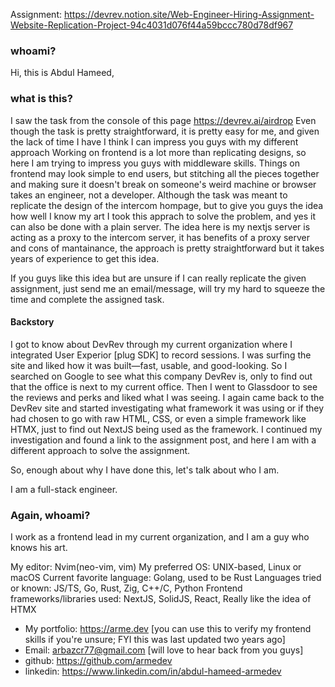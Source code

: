 Assignment: https://devrev.notion.site/Web-Engineer-Hiring-Assignment-Website-Replication-Project-94c4031d076f44a59bccc780d78df967

### whoami?

Hi, this is Abdul Hameed,

### what is this?

I saw the task from the console of this page https://devrev.ai/airdrop
Even though the task is pretty straightforward, it is pretty easy for me, and given the lack of time I have I think I can impress you guys with my different approach
Working on frontend is a lot more than replicating designs, so here I am trying to impress you guys with middleware skills.
Things on frontend may look simple to end users, but stitching all the pieces together and making sure it doesn't break on someone's weird machine or browser takes an engineer, not a developer.
Although the task was meant to replicate the design of the intercom hompage, but to give you guys the idea how well I know my art I took this apprach to solve the problem, and yes it can also be done with a plain server.
The idea here is my nextjs server is acting as a proxy to the intercom server, it has benefits of a proxy server and cons of mantainance, the approach is pretty straightforward but it takes years of experience to get this idea.

If you guys like this idea but are unsure if I can really replicate the given assignment, just send me an email/message, will try my hard to squeeze the time and complete the assigned task.

#### Backstory

I got to know about DevRev through my current organization where I integrated User Experior \[plug SDK\] to record sessions. I was surfing the site and liked how it was built—fast, usable, and good-looking.
So I searched on Google to see what this company DevRev is, only to find out that the office is next to my current office. Then I went to Glassdoor to see the reviews and perks and liked what I was seeing.
I again came back to the DevRev site and started investigating what framework it was using or if they had chosen to go with raw HTML, CSS, or even a simple framework like HTMX, just to find out NextJS being used as the framework.
I continued my investigation and found a link to the assignment post, and here I am with a different approach to solve the assignment.

So, enough about why I have done this, let's talk about who I am.

I am a full-stack engineer.

### Again, whoami?

I work as a frontend lead in my current organization, and I am a guy who knows his art.

My editor: Nvim(neo-vim, vim)
My preferred OS: UNIX-based, Linux or macOS
Current favorite language: Golang, used to be Rust
Languages tried or known: JS/TS, Go, Rust, Zig, C++/C, Python
Frontend frameworks/libraries used: NextJS, SolidJS, React, Really like the idea of HTMX

- My portfolio: https://arme.dev \[you can use this to verify my frontend skills if you're unsure; FYI this was last updated two years ago\]
- Email: arbazcr77@gmail.com \[will love to hear back from you guys\]
- github: https://github.com/armedev
- linkedin: https://www.linkedin.com/in/abdul-hameed-armedev
